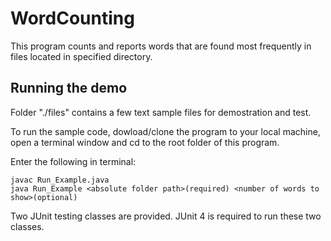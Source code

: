 # WordCounting

This program counts and reports words that are found most frequently in files located in specified directory.

## Running the demo

Folder "./files" contains a few text sample files for demostration and test.

To run the sample code, dowload/clone the program to your local machine, open a terminal window and cd to the root folder of this program.

Enter the following in terminal:

```
javac Run_Example.java
java Run_Example <absolute folder path>(required) <number of words to show>(optional)
```

Two JUnit testing classes are provided. JUnit 4 is required to run these two classes.
